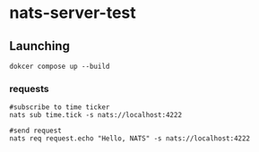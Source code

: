 # nats-server-test

## Launching
```shell
dokcer compose up --build
```

### requests
```shell
#subscribe to time ticker
nats sub time.tick -s nats://localhost:4222

#send request
nats req request.echo "Hello, NATS" -s nats://localhost:4222
```
